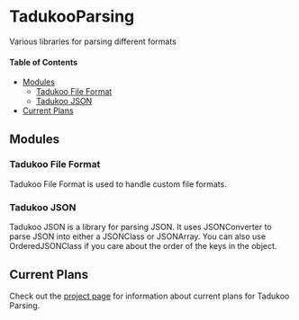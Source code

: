 # TadukooParsing
Various libraries for parsing different formats

#### Table of Contents
* [Modules](#modules)
  * [Tadukoo File Format](#tadukoo-file-format)
  * [Tadukoo JSON](#tadukoo-json)
* [Current Plans](#current-plans)

## Modules

### Tadukoo File Format
Tadukoo File Format is used to handle custom file formats.

### Tadukoo JSON
Tadukoo JSON is a library for parsing JSON. It uses JSONConverter to parse JSON into either a JSONClass or JSONArray. You can also use OrderedJSONClass if you care about the order of the
keys in the object.

## Current Plans
Check out the [project page](https://tadukooverse.github.io/projects/TadukooParsing.html) for information about current plans for Tadukoo Parsing.
